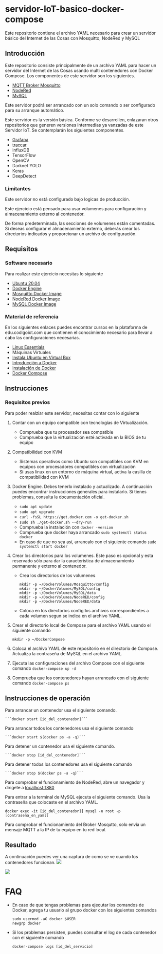 # servidor-IoT-basico-docker-compose
Este repositorio contiene el archivo YAML necesario para crear un servidor básico del Internet de las Cosas con Mosquitto, NodeRed y MySQL

## Introducción

Este repositorio consiste principalmente de un archivo YAML para hacer un servidor del Internet de las Cosas usando multi contenedores con Docker Compose. Los componentes de este servidor son los siguientes.

- [MQTT Broker Mosquitto](https://mosquitto.org/)
- [NodeRed](https://nodered.org/)
- [MySQL](https://www.mysql.com/)

Este servidor podrá ser arrancado con un solo comando o ser configurado para su arranque automático.

Este servidor es la versión básica. Conforme se desarrollen, enlazaran otros repositorios que generen versiones intermedias ya vanzadas de este Servidor IoT. Se contemplarán los siguientes componentes.

- [Grafana](https://grafana.com/)
- [traccar](https://www.traccar.org/)
- InfluxDB
- TensorFlow
- OpenCV
- Darknet YOLO
- Keras
- DeepDetect

### Limitantes
Este servidor no está configurado bajo logicas de producción.

Este ejercicio está pensado para usar volumenes para configuración y almacenamiento externo al contenedor.

De forma predeterminada, las secciones de volumenes están comentadas. Si deseas configurar el almacenamiento externo, deberás crear los directorios indicados y proporcionar un archivo de configuración.

## Requisitos

### Software necesario
Para realizar este ejercicio necesitas lo siguiente

- [Ubuntu 20.04](https://releases.ubuntu.com/20.04/)
- [Docker Engine](https://docs.docker.com/engine/install/ubuntu/#install-using-the-convenience-script)
- [Mosquitto Docker Image](https://hub.docker.com/_/eclipse-mosquitto/)
- [NodeRed Docker Image](https://hub.docker.com/r/nodered/node-red-docker/)
- [MySQL Docker Image](https://hub.docker.com/_/mysql)

### Material de referencia

En los siguientes enlaces puedes encontrar cursos en la plataforma de edu.codigoiot.com que contienen el conocimiento necesario para llevar a cabo las configuraciones necesarias.

- [Linux Essentials](https://edu.codigoiot.com/course/view.php?id=984)
- Máquinas Virtuales
- [Instala Ubuntu en Virtual Box](https://edu.codigoiot.com/course/view.php?id=812)
- [Introducción a Docker]()
- [Instalación de Docker]()
- [Docker Compose]()

## Instrucciones

### Requisitos previos
Para poder realziar este servidor, necesitas contar con lo siguiente

1. Contar con un equipo compatible con tecnologías de Virtualización.
    - Comprueba que tu procesador sea compatible
    - Comprueba que la virtualización esté activada en la BIOS de tu equipo
2. Compatibilidad con KVM
    - Sistemas operativos como Ubuntu son compatibles con KVM en equipos con procesadores compatibles con virtualización
    - Si usas linux en un entorno de máquina virtual, activa la casilla de compatibilidad con KVM
3. Docker Engine. Debes tenerlo instalado y actualizado. A continuación puedes encontrar instrucciones generales para instalarlo. Si tienes problemas, consulta la [documentación oficial](https://docs.docker.com/engine/install/ubuntu/#install-using-the-convenience-script).
    - ```sudo apt update```
    - ```sudo apt upgrade```
    - ```curl -fsSL https://get.docker.com -o get-docker.sh```
    - ```sudo sh ./get-docker.sh --dry-run```
    - Comprueba la instalación con ```docker -version```
    - Comprueba que docker haya arrancado ```sudo systemctl status docker```
    - En caso de que no sea así, arrancalo con el siguiente comando ```sudo systemctl start docker```
4. Crear los directorios para los volumenes. Este paso es opcional y esta reservado sólo para dar la característica de almacenamiento permanente y externo al contenedor.
    - Crea los directorios de los volumenes

        ```
        mkdir -p ~/DockerVolumes/Mosquitto/config
        mkdir -p ~/DockerVolumes/MySQL/config
        mkdir -p ~/DockerVolumes/MySQL/data
        mkdir -p ~/DockerVolumes/NodeRED/config
        mkdir -p ~/DockerVolumes/NodeRED/data
        ```
    - Coloca en los directorios config los archivos correspondientes a cada volumen segun se indica en el archivo YAML.

5. Crear el directorio local de Compose para el archivo YAML usando el siguiente comando

    ```mkdir -p ~/DockerCompose```

6. Coloca el archivo YAML de este repositorio en el directorio de Compose. Actualiza la contraseña de MySQL en el archivo YAML.
7. Ejecuta las configuraciones del archivo Compose con el siguiente comando ```docker-compose up -d```
8. Comprueba que los contenedores hayan arrancado con el siguiente comando ```docker-compose ps```

## Instrucciones de operación
Para arrancar un contenedor usa el siguiente comando.
    
    ```docker start [id_del_contenedor]```

Para arrancar todos los contenedores usa el siguiente comando

    ```docker start $(docker ps -a -q)```

Para detener un contenedor usa el siguiente comando.
    
    ```docker stop [id_del_contenedor]```

Para detener todos los contenedores usa el siguiente comando

    ```docker stop $(docker ps -a -q)```

Para comprobar el funcionamiento de NodeRed, abre un navegador y dirigete a [localhost:1880](http://localhost:1880)

Para entrar a la terminal de MySQL ejecuta el siguiente comando. Usa la contraseña que colocaste en el archivo YAML.

```
docker exec -it [id_del_contenedor]] mysql -u root -p [contraseña_en_yaml]
```
Para comprobar el funcionamiento del Broker Mosqutto, solo envía un mensaje MQTT a la IP de tu equipo en tu red local.

## Resultado

A continuación puedes ver una captura de como se ve cuando los contenedores funcionan.
![](https://github.com/hugoescalpelo/servidor-IoT-basico-docker-compose/blob/main/img/img01.png)

![](https://github.com/hugoescalpelo/servidor-IoT-basico-docker-compose/blob/main/img/img02.png)


# FAQ
- En caso de que tengas problemas para ejecutar los comandos de Docker, agrega tu usuario al grupo docker con los siguientes comandos

    ```
    sudo usermod -aG docker $USER
    newgrp docker
    ```
- Si los problemas persisten, puedes consultar el log de cada contenedor con el siguiente comando

    ```docker-compose logs [id_del_servicio]```
